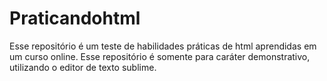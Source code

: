 # Praticandohtml
Esse repositório é um teste de habilidades práticas de html aprendidas em um curso online. Esse repositório é somente para caráter demonstrativo, utilizando o editor de texto sublime. 
